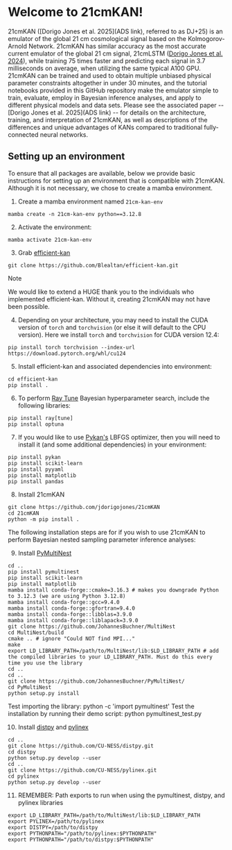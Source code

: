 # Welcome to 21cmKAN! 

21cmKAN ([Dorigo Jones et al. 2025](ADS link), referred to as DJ+25) is an emulator of the global 21 cm cosmological signal based on the Kolmogorov-Arnold Network. 21cmKAN has similar accuracy as the most accurate current emulator of the global 21 cm signal, 21cmLSTM ([Dorigo Jones et al. 2024](https://ui.adsabs.harvard.edu/abs/2024ApJ...977...19D/abstract)), while training 75 times faster and predicting each signal in 3.7 milliseconds on average, when utilizing the same typical A100 GPU. 21cmKAN can be trained and used to obtain multiple unbiased physical parameter constraints altogether in under 30 minutes, and the tutorial notebooks provided in this GitHub repository make the emulator simple to train, evaluate, employ in Bayesian inference analyses, and apply to different physical models and data sets. Please see the associated paper -- [Dorigo Jones et al. 2025](ADS link) -- for details on the architecture, training, and interpretation of 21cmKAN, as well as descriptions of the differences and unique advantages of KANs compared to traditional fully-connected neural networks.

## Setting up an environment 

To ensure that all packages are available, below we provide basic instructions
for setting up an environment that is compatible with 21cmKAN. Although it is not 
necessary, we chose to create a mamba environment. 

1. Create a mamba environment named `21cm-kan-env`
```
mamba create -n 21cm-kan-env python==3.12.8
```
2. Activate the environment:
```
mamba activate 21cm-kan-env
```
3. Grab [efficient-kan](https://github.com/Blealtan/efficient-kan)
```
git clone https://github.com/Blealtan/efficient-kan.git
```
> [!NOTE]
> We would like to extend a HUGE thank you to the individuals who implemented efficient-kan. Without it, creating 21cmKAN may not have been possible. 
4. Depending on your architecture, you may need to install the CUDA version of `torch` and `torchvision` (or else it will default to the CPU version). Here we install `torch` and `torchvision` for CUDA version 12.4:
```
pip install torch torchvision --index-url https://download.pytorch.org/whl/cu124
```
5. Install efficient-kan and associated dependencies into environment:
```
cd efficient-kan
pip install .
```
6. To perform [Ray Tune](https://docs.ray.io/en/latest/ray-overview/installation.html) Bayesian hyperparameter search, include the following libraries:
```
pip install ray[tune]
pip install optuna
```
7. If you would like to use [Pykan's](https://github.com/KindXiaoming/pykan) LBFGS optimizer, then you will 
need to install it (and some additional dependencies) in your environment: 
```
pip install pykan
pip install scikit-learn
pip install pyyaml
pip install matplotlib
pip install pandas 
```

8. Install 21cmKAN

```
git clone https://github.com/jdorigojones/21cmKAN
cd 21cmKAN
python -m pip install .
```

The following installation steps are for if you wish to use 21cmKAN to perform Bayesian nested sampling parameter inference analyses:

9. Install [PyMultiNest](https://johannesbuchner.github.io/PyMultiNest/install.html)

```
cd ..
pip install pymultinest
pip install scikit-learn
pip install matplotlib
mamba install conda-forge::cmake=3.16.3 # makes you downgrade Python to 3.12.3 (we are using Python 3.12.8)
mamba install conda-forge::gcc=9.4.0
mamba install conda-forge::gfortran=9.4.0
mamba install conda-forge::libblas=3.9.0
mamba install conda-forge::liblapack=3.9.0
git clone https://github.com/JohannesBuchner/MultiNest
cd MultiNest/build
cmake .. # ignore "Could NOT find MPI..."
make
export LD_LIBRARY_PATH=/path/to/MultiNest/lib:$LD_LIBRARY_PATH # add the compiled libraries to your LD_LIBRARY_PATH. Must do this every time you use the library
cd ..
cd ..
git clone https://github.com/JohannesBuchner/PyMultiNest/
cd PyMultiNest
python setup.py install 
```
Test importing the library: python -c 'import pymultinest'
Test the installation by running their demo script: python pymultinest_test.py

10. Install [distpy](https://github.com/CU-NESS/distpy) and [pylinex](https://github.com/CU-NESS/pylinex/tree/master)

```
cd ..
git clone https://github.com/CU-NESS/distpy.git
cd distpy
python setup.py develop --user
cd ..
git clone https://github.com/CU-NESS/pylinex.git
cd pylinex
python setup.py develop --user
```

11. REMEMBER: Path exports to run when using the pymultinest, distpy, and pylinex libraries

```
export LD_LIBRARY_PATH=/path/to/MultiNest/lib:$LD_LIBRARY_PATH
export PYLINEX=/path/to/pylinex
export DISTPY=/path/to/distpy
export PYTHONPATH="/path/to/pylinex:$PYTHONPATH"
export PYTHONPATH="/path/to/distpy:$PYTHONPATH"
```
